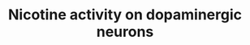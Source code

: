 ---
annotations:
- id: PW:0000721
  parent: drug pathway
  type: Pathway Ontology
  value: nicotine drug pathway
- id: CL:0000700
  parent: native cell
  type: Cell Type Ontology
  value: dopaminergic neuron
authors:
- Mkutmon
- MaintBot
- Eweitz
description: '  Nicotine is an alkaloid found in tobacco plants. It is a substance
  that acts as a stimulant in humans and is one of the main factors responsible for
  tobacco dependence. When nicotine enters the body, it is distributed quickly through
  the bloodstream, and it can cross the blood-brain barrier to enter the central nervous
  system (CNS). It binds to two main types of nicotinic acetylcholine receptors: the
  ganglion type and the CNS type.  In dopaminergic neurons in the CNS, nicotine binds
  to the CNS-type nicotinic acetylcholine receptors. The main type of CNS receptor
  is composed of alpha 4 beta 2 (CHRNA4, CHRNB2) subunits. It has been shown that
  alpha 6, alpha 5, and beta 3 can also be in the receptor complex to modulate binding
  sensitivity. By binding to the receptor, nicotine causes cell depolarization and
  release of dopamine from the cell through the SNARE complex. Dopamine then binds
  to dopamine receptors (DRD2, DRD3, DRD4) on dopaminergic terminals and activates
  Gi alpha (GNAI1), initiating a feedback loop to inhibit dopamine release. One of
  the key players mediating dopamine signaling is PPP1R1B (also called DARPP-32, dopamine
  and cyclic AMP-regulated phospho-protein). PPP1R1B is a bifunctional signal transduction
  molecule which, by distinct mechanisms, inhibits either a serine/threonine kinase
  (PPKACA or PKA) or a serine/threonine phosphatase (PPP1CA or protein phosphatase
  1). When PPP1R1B is phosphorylated by PPKACA at threonine 34, it is an inhibitor
  of protein phosphatase 1 (PPP1CA), which inhibits dopamine secretion through the
  SNARE complex. When PPP1R1B is phosphorylated by CDK5 at threonine 75, it is converted
  to an inhibitor of PPKACA. Binding of dopamine to D2-like dopamine receptors leads
  to inhibition of adenylate cyclase (ADCY2) via G-protein GNAI1, and decreases PKA-stimulated
  phosphorylation of DARPP-32 at Thr34. This, in turn, relieves the inhibition of
  protein phosphatase 1 (PPP1CA), and inhibits further dopamine release.  Sources:
  [http://www.pharmgkb.org/do/serve?objId=PA162355621&objCls=Pathway PharmGKB:Nicotine
  in Dopaminergic Neurons], [http://en.wikipedia.org/wiki/Nicotine Wikipedia:Nicotine]'
last-edited: 2021-05-21
organisms:
- Bos taurus
redirect_from:
- /index.php/Pathway:WP3179
- /instance/WP3179
revision: null
schema-jsonld:
- '@context': https://schema.org/
  '@id': https://wikipathways.github.io/pathways/WP3179.html
  '@type': Dataset
  creator:
    '@type': Organization
    name: WikiPathways
  description: '  Nicotine is an alkaloid found in tobacco plants. It is a substance
    that acts as a stimulant in humans and is one of the main factors responsible
    for tobacco dependence. When nicotine enters the body, it is distributed quickly
    through the bloodstream, and it can cross the blood-brain barrier to enter the
    central nervous system (CNS). It binds to two main types of nicotinic acetylcholine
    receptors: the ganglion type and the CNS type.  In dopaminergic neurons in the
    CNS, nicotine binds to the CNS-type nicotinic acetylcholine receptors. The main
    type of CNS receptor is composed of alpha 4 beta 2 (CHRNA4, CHRNB2) subunits.
    It has been shown that alpha 6, alpha 5, and beta 3 can also be in the receptor
    complex to modulate binding sensitivity. By binding to the receptor, nicotine
    causes cell depolarization and release of dopamine from the cell through the SNARE
    complex. Dopamine then binds to dopamine receptors (DRD2, DRD3, DRD4) on dopaminergic
    terminals and activates Gi alpha (GNAI1), initiating a feedback loop to inhibit
    dopamine release. One of the key players mediating dopamine signaling is PPP1R1B
    (also called DARPP-32, dopamine and cyclic AMP-regulated phospho-protein). PPP1R1B
    is a bifunctional signal transduction molecule which, by distinct mechanisms,
    inhibits either a serine/threonine kinase (PPKACA or PKA) or a serine/threonine
    phosphatase (PPP1CA or protein phosphatase 1). When PPP1R1B is phosphorylated
    by PPKACA at threonine 34, it is an inhibitor of protein phosphatase 1 (PPP1CA),
    which inhibits dopamine secretion through the SNARE complex. When PPP1R1B is phosphorylated
    by CDK5 at threonine 75, it is converted to an inhibitor of PPKACA. Binding of
    dopamine to D2-like dopamine receptors leads to inhibition of adenylate cyclase
    (ADCY2) via G-protein GNAI1, and decreases PKA-stimulated phosphorylation of DARPP-32
    at Thr34. This, in turn, relieves the inhibition of protein phosphatase 1 (PPP1CA),
    and inhibits further dopamine release.  Sources: [http://www.pharmgkb.org/do/serve?objId=PA162355621&objCls=Pathway
    PharmGKB:Nicotine in Dopaminergic Neurons], [http://en.wikipedia.org/wiki/Nicotine
    Wikipedia:Nicotine]'
  keywords:
  - ADCY2
  - ATP
  - CDK5
  - CHRNA3
  - CHRNA4
  - CHRNA5
  - CHRNA6
  - CHRNB2
  - Ca++
  - DDC
  - DOPA
  - DRD2
  - DRD3
  - DRD4
  - Dopamine
  - GNAI1
  - GNB1
  - GNG2
  - K+
  - KCNK3
  - KCNK9
  - Na+
  - Nicotine
  - PPP1CA
  - PPP1R1B
  - PRKACA
  - SLC18A2
  - SNARE Complex
  - TH
  - Tyrosine
  - cAMP
  license: CC0
  name: Nicotine activity on dopaminergic neurons
seo: CreativeWork
title: Nicotine activity on dopaminergic neurons
wpid: WP3179
---